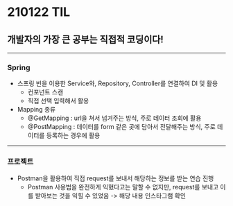 # 210122 TIL
## 개발자의 가장 큰 공부는 직접적 코딩이다!
------------------------
### Spring
  * 스프링 빈을 이용한 Service와, Repository, Controller를 연결하여 DI 및 활용
    * 컨포넌트 스캔
    * 직접 선택 입력해서 활용
  * Mapping 종류
    * @GetMapping : url을 쳐서 넘겨주는 방식, 주로 데이터 조회에 활용
    * @PostMapping : 데이터를 form 같은 곳에 담아서 전달해주는 방식, 주로 데이터를 등록하는 경우에 활용
-------------------------
### 프로젝트
 * Postman을 활용하여 직접 request를 보내서 해당하는 정보를 받는 연습 진행
   * Postman 사용법을 완전하게 익혔다고는 말할 수 없지만, request를 보내고 이를 받아보는 것을 익힐 수 있었음 -> 해당 내용 인스타그램 확인
